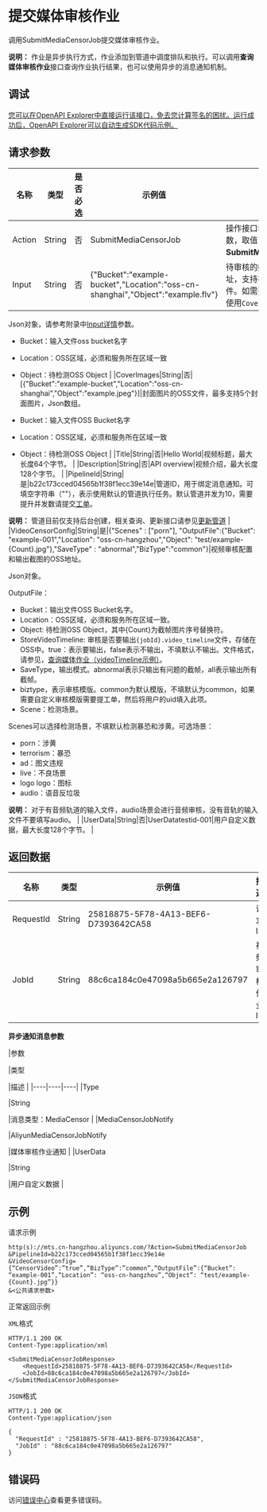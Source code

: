 # 提交媒体审核作业

调用SubmitMediaCensorJob提交媒体审核作业。

**说明：** 作业是异步执行方式，作业添加到管道中调度排队和执行。可以调用**查询媒体审核作业**接口查询作业执行结果，也可以使用异步的消息通知机制。

## 调试

[您可以在OpenAPI Explorer中直接运行该接口，免去您计算签名的困扰。运行成功后，OpenAPI Explorer可以自动生成SDK代码示例。](https://api.aliyun.com/#product=Mts&api=SubmitMediaCensorJob&type=RPC&version=2014-06-18)

## 请求参数

|名称|类型|是否必选|示例值|描述|
|--|--|----|---|--|
|Action|String|否|SubmitMediaCensorJob|操作接口名，系统规定参数，取值：**SubmitMediaCensorJob**。 |
|Input|String|否|\{"Bucket":"example-bucket","Location":"oss-cn-shanghai","Object":"example.flv"\}|待审核的媒体文件OSS地址，支持视频文件、音频文件。如需要审核图片文件请使用`CoverImage`参数传入。

 Json对象，请参考附录中[Input详情](~~29253~~)参数。

 -   Bucket：输入文件oss bucket名字
-   Location：OSS区域，必须和服务所在区域一致
-   Object：待检测OSS Object |
|CoverImages|String|否|\[\{"Bucket":"example-bucket","Location":"oss-cn-shanghai","Object":"example.jpeg"\}\]|封面图片的OSS文件，最多支持5个封面图片，Json数组。

 -   Bucket：输入文件OSS Bucket名字
-   Location：OSS区域，必须和服务所在区域一致
-   Object：待检测OSS Object |
|Title|String|否|Hello World|视频标题，最大长度64个字节。 |
|Description|String|否|API overview|视频介绍，最大长度128个字节。 |
|PipelineId|String|是|b22c173cced04565b1f38f1ecc39e14e|管道ID，用于绑定消息通知。可填空字符串（""），表示使用默认的管道执行任务。默认管道并发为10，需要提升并发数请提交[工单](https://selfservice.console.aliyun.com/ticket/category/mts/recommend/1186)。

 **说明：** 管道目前仅支持后台创建，相关查询、更新接口请参见[更新管道](~~188374~~) |
|VideoCensorConfig|String|是|\{"Scenes" : \["porn"\], "OutputFile":\{"Bucket": "example-001","Location": "oss-cn-hangzhou","Object": "test/example-\{Count\}.jpg"\},"SaveType" : "abnormal","BizType":"common"\}|视频审核配置和输出截图的OSS地址。

 Json对象。

 OutputFile：

 -   Bucket：输出文件OSS Bucket名字。
-   Location：OSS区域，必须和服务所在区域一致。
-   Object: 待检测OSS Object，其中\{Count\}为截帧图片序号替换符。
-   StoreVideoTimeline: 审核是否要输出`{jobId}.video_timeline`文件，存储在OSS中。true：表示要输出，false表示不输出，不填默认不输出。文件格式，请参见，[查询媒体作业（videoTimeline示例）](~~91779~~)。
-   SaveType，输出模式。abnormal表示只输出有问题的截帧，all表示输出所有截帧。
-   biztype，表示审核模版。common为默认模版，不填默认为common，如果需要自定义审核模版需要提工单，然后将用户的uid填入此项。
-   Scene：检测场景。

Scenes可以选择检测场景，不填默认检测暴恐和涉黄。可选场景：

-   porn：涉黄
-   terrorism：暴恐
-   ad：图文违规
-   live：不良场景
-   logo logo：图标
-   audio：语音反垃圾

**说明：** 对于有音频轨道的输入文件，audio场景会进行音频审核，没有音轨的输入文件不要填写audio。 |
|UserData|String|否|UserDatatestid-001|用户自定义数据，最大长度128个字节。 |

## 返回数据

|名称|类型|示例值|描述|
|--|--|---|--|
|RequestId|String|25818875-5F78-4A13-BEF6-D7393642CA58|请求ID |
|JobId|String|88c6ca184c0e47098a5b665e2a126797|视频审核作业ID |

**异步通知消息参数**

|参数

|类型

|描述 |
|----|----|----|
|Type

|String

|消息类型：MediaCensor |
|MediaCensorJobNotify

|AliyunMediaCensorJobNotify

|媒体审核作业通知 |
|UserData

|String

|用户自定义数据 |

## 示例

请求示例

```
http(s)://mts.cn-hangzhou.aliyuncs.com/?Action=SubmitMediaCensorJob
&PipelineId=b22c173cced04565b1f38f1ecc39e14e
&VideoCensorConfig={“CensorVideo”:”true”,“BizType”:”common”,“OutputFile”:{“Bucket”: “example-001”,“Location”: “oss-cn-hangzhou”,“Object”: “test/example-{Count}.jpg”}}
&<公共请求参数>
```

正常返回示例

`XML`格式

```
HTTP/1.1 200 OK
Content-Type:application/xml

<SubmitMediaCensorJobResponse>
    <RequestId>25818875-5F78-4A13-BEF6-D7393642CA58</RequestId>
    <JobId>88c6ca184c0e47098a5b665e2a126797</JobId>
</SubmitMediaCensorJobResponse>
```

`JSON`格式

```
HTTP/1.1 200 OK
Content-Type:application/json

{
  "RequestId" : "25818875-5F78-4A13-BEF6-D7393642CA58",
  "JobId" : "88c6ca184c0e47098a5b665e2a126797"
}
```

## 错误码

访问[错误中心](https://error-center.aliyun.com/status/product/Mts)查看更多错误码。

